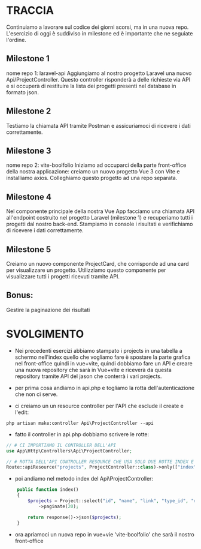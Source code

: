 # TRACCIA

Continuiamo a lavorare sul codice dei giorni scorsi, ma in una nuova repo.
L'esercizio di oggi è suddiviso in milestone ed è importante che ne seguiate l'ordine.

## Milestone 1

nome repo 1: laravel-api
Aggiungiamo al nostro progetto Laravel una nuovo Api/ProjectController. Questo controller risponderà a delle richieste via API e si occuperà di restituire la lista dei progetti presenti nel database in formato json.

## Milestone 2

Testiamo la chiamata API tramite Postman e assicuriamoci di ricevere i dati correttamente.

## Milestone 3

nome repo 2: vite-boolfolio
Iniziamo ad occuparci della parte front-office della nostra applicazione: creiamo un nuovo progetto Vue 3 con Vite e installiamo axios.
Colleghiamo questo progetto ad una repo separata.

## Milestone 4

Nel componente principale della nostra Vue App facciamo una chiamata API all'endpoint costruito nel progetto Laravel (milestone 1) e recuperiamo tutti i progetti dal nostro back-end.
Stampiamo in console i risultati e verifichiamo di ricevere i dati correttamente.

## Milestone 5

Creiamo un nuovo componente ProjectCard, che corrisponde ad una card per visualizzare un progetto. Utilizziamo questo componente per visualizzare tutti i progetti ricevuti tramite API.

## Bonus:

Gestire la paginazione dei risultati

# SVOLGIMENTO

-   Nei precedenti esercizi abbiamo stampato i projects in una tabella a schermo nell'index quello che vogliamo fare è spostare la parte grafica nel front-office quindi in vue+vite, quindi dobbiamo fare un API e creare una nuova repository che sarà in Vue+vite e riceverà da questa repository tramite API del jason che conterrà i vari projects.

-   per prima cosa andiamo in api.php e togliamo la rotta dell'autenticazione che non ci serve.
-   ci creiamo un un resource controller per l'API che esclude il create e l'edit:

```
php artisan make:controller Api\ProjectController --api
```

-   fatto il controller in api.php dobbiamo scrivere le rotte:

```php
// # CI IMPORTIAMO IL CONTROLLER DELL'API
use App\Http\Controllers\Api\ProjectController;

// # ROTTA DELL'API CONTROLLER RESOURCE CHE USA SOLO DUE ROTTE INDEX E SHOW
Route::apiResource("projects", ProjectController::class)->only(["index", "show"]);
```

-   poi andiamo nel metodo index del Api\ProjectController:

```php
    public function index()
    {
        $projects = Project::select("id", "name", "link", "type_id", "description", "cover_image")
            ->paginate(20);

        return response()->json($projects);
    }
```

-   ora apriamoci un nuova repo in vue+vie 'vite-boolfolio' che sarà il nostro front-office
